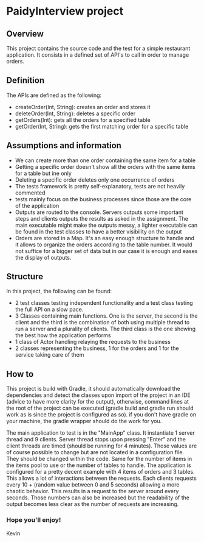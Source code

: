 # PaidyInterview project

## Overview
This project contains the source code and the test for a simple restaurant application. It consists in a defined set of
API's to call in order to manage orders.

## Definition
The APIs are defined as the following:

* createOrder(Int, String): creates an order and stores it
* deleteOrder(Int, String): deletes a specific order
* getOrders(Int): gets all the orders for a specified table
* getOrder(Int, String): gets the first matching order for a specific table

## Assumptions and information
* We can create more than one order containing the same item for a table
* Getting a specific order doesn't show all the orders with the same items for a table but ine only
* Deleting a specific order deletes only one occurrence of orders
* The tests framework is pretty self-explanatory, tests are not heavily commented
* tests mainly focus on the business processes since those are the core of the application
* Outputs are routed to the console. Servers outputs some important steps and clients outputs the results
as asked in the assignment. The main executable might make the outputs messy, a lighter executable can be 
found in the test classes to have a better visibility on the output
* Orders are stored in a Map. It's an easy enough structure to handle and it allows to organize the orders 
according to the table number. It would not suffice for a bigger set of data but in our case it is enough
and eases the display of outputs.

## Structure
In this project, the following can be found:
* 2 test classes testing independent functionality and a test class testing the full API on a slow pace.
* 3 Classes containing main functions. One is the server, the second is the client and the third is the
combination of both using multiple thread to run a server and a plurality of clients. The third class is
the one showing the best how the application performs
* 1 class of Actor handling relaying the requests to the business
* 2 classes representing the business, 1 for the orders and 1 for the service taking care of them

## How to
This project is build with Gradle, it should automatically download the dependencies and detect the classes
upon import of the project in an IDE (advice to have more clarity for the output), otherwise, command lines
at the root of the project can be executed (gradle build and gradle run should work as is since the project
is configured as so). if you don't have gradle on your machine, the gradle wrapper should do the work for
you.

The main application to test is in the "MainApp" class. It instantiate 1 server thread and 9 clients. Server
thread stops upon pressing "Enter" and the client threads are timed (should be running for 4 minutes). Those
values are of course possible to change but are not located in a configuration file. They should be changed
within the code. Same for the number of items in the items pool to use or the number of tables to handle. The
application is configured for a pretty decent example with 4 items of orders and 3 tables. This allows a lot
of interactions between the requests. Each clients requests every 10 + (random value between 0 and 5 seconds)
allowing a more chaotic behavior. This results in a request to the server around every seconds. Those numbers
can also be increased but the readability of the output becomes less clear as the number of requests are
increasing.

### Hope you'll enjoy!

Kevin